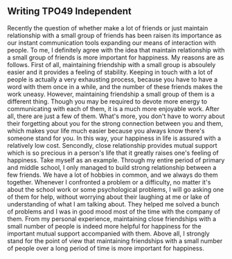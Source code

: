 ## Writing TPO49 Independent

Recently the question of whether make a lot of friends or just maintain relationship with a small group of friends has been raisen its importance as our instant communication tools expanding our means of interaction with people. To me, I definitely agree with the idea that maintain relationship with a small group of friends is more important for happiness. My reasons are as follows.
First of all, maintaining friendship with a small group is absoulely easier and it provides a feeling of stability. Keeping in touch with a lot of people is actually a very exhausting process, because you have to have a word with them once in a while, and the number of these friends makes the work uneasy. However, maintaining friendship a small group of them is a different thing. Though you may be required to devote more energy to communicating with each of them, it is a much more enjoyable work. After all, there are just a few of them. What's more, you don't have to worry about their forgetting about you for the strong connection between you and them, which makes your life much easier because you always know there's someone stand for you. In this way, your happiness in life is assured with a relatively low cost.
Sencondly, close relationship provides mutual support which is so precious in a person's life that it greatly raises one's feeling of happiness. Take myself as an example. Through my entire period of primary and middle school, I only managed to build strong relationship between a few friends. We have a lot of hobbies in common, and we always do them together. Whenever I confronted a problem or a difficulty, no matter it's about the school work or some psychological problems, I will go asking one of them for help, without worrying about their laughing at me or lake of understanding of what I am talking about. They helped me solved a bunch of problems and I was in good mood most of the time with the company of them. From my personal experience,  maintaining close friendships with a small number of people is indeed more helpful for happiness for the important mutual support accompanied with them.
Above all, I strongly stand for the point of view that maintaining friendships with a small number of people over a long period of time is more important for happiness.